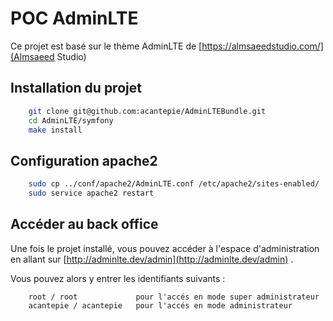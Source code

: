 POC AdminLTE
===================

Ce projet est basé sur le thème AdminLTE de [https://almsaeedstudio.com/](Almsaeed Studio)

Installation du projet
------------
``` bash
    git clone git@github.com:acantepie/AdminLTEBundle.git
    cd AdminLTE/symfony
    make install
```

Configuration apache2
------------
``` bash
    sudo cp ../conf/apache2/AdminLTE.conf /etc/apache2/sites-enabled/
    sudo service apache2 restart
```

Accéder au back office
------------
Une fois le projet installé, vous pouvez accéder à l'espace d'administration en allant sur [http://adminlte.dev/admin](http://adminlte.dev/admin) .

Vous pouvez alors y entrer les identifiants suivants :
```
    root / root             pour l'accés en mode super administrateur
    acantepie / acantepie   pour l'accés en mode administrateur
```


